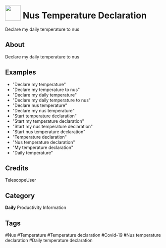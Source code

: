 # <img src="https://raw.githack.com/FortAwesome/Font-Awesome/master/svgs/solid/temperature-high.svg" card_color="#22A7F0" width="50" height="50" style="vertical-align:bottom"/> Nus Temperature Declaration
Declare my daily temperature to nus

## About
Declare my daily temperature to nus

## Examples
* "Declare my temperature"
* "Declare my temperature to nus"
* "Declare my daily temperature"
* "Declare my daily temperature to nus"
* "Declare nus temperature"
* "Declare my nus temperature"
* "Start temperature declaration"
* "Start my temperature declaration"
* "Start my nus temperature declaration"
* "Start nus temperature declaration"
* "Temperature declaration"
* "Nus temperature declaration"
* "My temperature declaration"
* "Daily temperature"

## Credits
TelescopeUser

## Category
**Daily**
Productivity
Information

## Tags
#Nus
#Temperature
#Temperature declaration
#Covid-19
#Nus temperature declaration
#Daily temperature declaration

